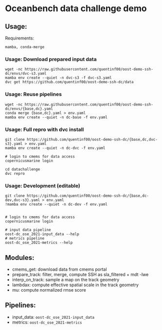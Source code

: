 # Oceanbench data challenge demo

## Usage:
Requirements:
```
mamba, conda-merge
```

### Usage: Download prepared input data
```
wget -nc https://raw.githubusercontent.com/quentinf00/oost-demo-ssh-dc/envs/dvc-s3.yaml
mamba env create --quiet -n dvc-s3 -f dvc-s3.yaml
dvc get https://github.com/quentinf00/oost-demo-ssh-dc/data
```

### Usage: Reuse pipelines
```
wget -nc https://raw.githubusercontent.com/quentinf00/oost-demo-ssh-dc/envs/{base,dc}.yaml
conda merge {base,dc}.yaml > env.yaml
mamba env create --quiet -n dc-base -f env.yaml

```

### Usage: Full repro with dvc install
```
git clone https://github.com/quentinf00/oost-demo-ssh-dc/{base,dc,dvc-s3}.yaml > env.yaml
mamba env create --quiet -n dc-dvc -f env.yaml

# login to cmems for data access
copernicusmarine login

cd datachallenge
dvc repro 
```

### Usage: Development (editable)
```
git clone https://github.com/quentinf00/oost-demo-ssh-dc/{base,dc-dev,dvc-s3}.yaml > env.yaml
!mamba env create --quiet -n dc-dev -f env.yaml


# login to cmems for data access
copernicusmarine login

# input data pipeline
oost-dc_ose_2021-input_data --help
# metrics pipeline
oost-dc_ose_2021-metrics --help
```

## Modules:

- cmems_get: download data from cmems portal
- prepare_track: filter, merge, compute SSH as sla_filtered + mdt -lwe
- interp_on_track: sample a map on the track geometry
- lambdax: compute effective spatial scale in the track geometry
- mu: compute normalized rmse score

## Pipelines:
- input_data: `oost-dc_ose_2021-input_data`
- metrics: `oost-dc_ose_2021-metrics`





